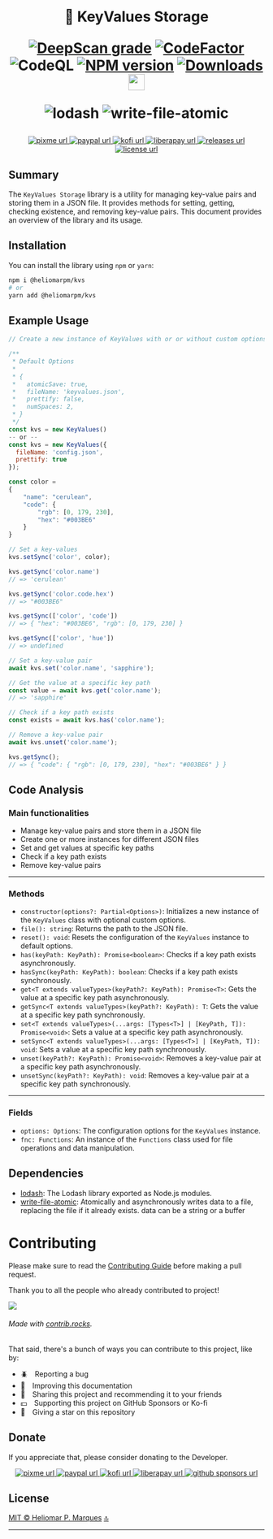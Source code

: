 <span id="top"></span>
<h1 align="center">
  <br>🎲 KeyValues Storage

  [![DeepScan grade][url-deepscan-badge]][url-deepscan]
  [![CodeFactor][url-codefactor-badge]][url-codefactor] 
  ![CodeQL][url-codeql]<!-- ![Publish][url-publish] --> [![NPM version][url-npm-badge]][url-npm]
  [![Downloads][url-downloads-badge]][url-downloads]
  <a href="https://navto.me/heliomarpm" target="_blank"><img src="https://navto.me/assets/navigatetome-brand.png" width="32"/></a>

  ![lodash](https://img.shields.io/github/package-json/dependency-version/heliomarpm/keyvalues-storage/lodash)
  ![write-file-atomic](https://img.shields.io/github/package-json/dependency-version/heliomarpm/keyvalues-storage/write-file-atomic)
  <!-- ![jest](https://img.shields.io/github/package-json/dependency-version/heliomarpm/keyvalues-storage/dev/jest) -->
</h1>

<p align="center">
  <!-- PixMe -->
  <a href="https://www.pixme.bio/heliomarpm" target="_blank" rel="noopener noreferrer">
    <img alt="pixme url" src="https://img.shields.io/badge/donate%20on-pixme-1C1E26?style=for-the-badge&labelColor=1C1E26&color=28f4f4"/>
  </a>
  <!-- PayPal -->
  <a href="https://bit.ly/paypal-sponsor-heliomarpm" target="_blank" rel="noopener noreferrer">
    <img alt="paypal url" src="https://img.shields.io/badge/paypal-1C1E26?style=for-the-badge&labelColor=1C1E26&color=0475fe"/>
  </a>
  <!-- Ko-fi -->
  <a href="https://ko-fi.com/heliomarpm" target="_blank" rel="noopener noreferrer">
    <img alt="kofi url" src="https://img.shields.io/badge/kofi-1C1E26?style=for-the-badge&labelColor=1C1E26&color=ff5f5f"/>
  </a>
  <!-- LiberaPay -->  
  <a href="https://liberapay.com/heliomarpm" target="_blank" rel="noopener noreferrer">
     <img alt="liberapay url" src="https://img.shields.io/badge/liberapay-1C1E26?style=for-the-badge&labelColor=1C1E26&color=f6c915"/>
  </a>
  <!-- Version -->
  <a href="https://github.com/heliomarpm/keyvalues-storage/releases" target="_blank" rel="noopener noreferrer">
     <img alt="releases url" src="https://img.shields.io/github/v/release/heliomarpm/keyvalues-storage?style=for-the-badge&labelColor=1C1E26&color=2ea043"/>
  </a>  
  <!-- License -->
  <a href="https://github.com/heliomarpm/keyvalues-storage/blob/main/LICENSE" target="_blank" rel="noopener noreferrer">
    <img alt="license url" src="https://img.shields.io/badge/license%20-MIT-1C1E26?style=for-the-badge&labelColor=1C1E26&color=61ffca"/>
  </a>
</p>

## Summary
The `KeyValues Storage` library is a utility for managing key-value pairs and storing them in a JSON file. It provides methods for setting, getting, checking existence, and removing key-value pairs. This document provides an overview of the library and its usage.

## Installation

You can install the library using `npm` or `yarn`:

```bash
npm i @heliomarpm/kvs
# or 
yarn add @heliomarpm/kvs
```

## Example Usage

```javascript
// Create a new instance of KeyValues with or or without custom options

/**
 * Default Options
 * 
 * {
 *   atomicSave: true,
 *   fileName: 'keyvalues.json',
 *   prettify: false,
 *   numSpaces: 2,
 * }
 */
const kvs = new KeyValues()
-- or --
const kvs = new KeyValues({
  fileName: 'config.json',
  prettify: true
});

const color =
{
    "name": "cerulean",
    "code": {
        "rgb": [0, 179, 230],
        "hex": "#003BE6"
    }
}

// Set a key-values
kvs.setSync('color', color);

kvs.getSync('color.name')
// => 'cerulean'

kvs.getSync('color.code.hex')
// => "#003BE6"

kvs.getSync(['color', 'code'])
// => { "hex": "#003BE6", "rgb": [0, 179, 230] }

kvs.getSync(['color', 'hue'])
// => undefined

// Set a key-value pair
await kvs.set('color.name', 'sapphire');

// Get the value at a specific key path
const value = await kvs.get('color.name');
// => 'sapphire'

// Check if a key path exists
const exists = await kvs.has('color.name');

// Remove a key-value pair
await kvs.unset('color.name');

kvs.getSync(); 
// => { "code": { "rgb": [0, 179, 230], "hex": "#003BE6" } }
```

## Code Analysis
### Main functionalities
- Manage key-value pairs and store them in a JSON file
- Create one or more instances for different JSON files
- Set and get values at specific key paths
- Check if a key path exists
- Remove key-value pairs
___
### Methods
- `constructor(options?: Partial<Options>)`: Initializes a new instance of the `KeyValues` class with optional custom options.
- `file(): string`: Returns the path to the JSON file.
- `reset(): void`: Resets the configuration of the `KeyValues` instance to default options.
- `has(keyPath: KeyPath): Promise<boolean>`: Checks if a key path exists asynchronously.
- `hasSync(keyPath: KeyPath): boolean`: Checks if a key path exists synchronously.
- `get<T extends valueTypes>(keyPath?: KeyPath): Promise<T>`: Gets the value at a specific key path asynchronously.
- `getSync<T extends valueTypes>(keyPath?: KeyPath): T`: Gets the value at a specific key path synchronously.
- `set<T extends valueTypes>(...args: [Types<T>] | [KeyPath, T]): Promise<void>`: Sets a value at a specific key path asynchronously.
- `setSync<T extends valueTypes>(...args: [Types<T>] | [KeyPath, T]): void`: Sets a value at a specific key path synchronously.
- `unset(keyPath?: KeyPath): Promise<void>`: Removes a key-value pair at a specific key path asynchronously.
- `unsetSync(keyPath?: KeyPath): void`: Removes a key-value pair at a specific key path synchronously.
___
### Fields
- `options: Options`: The configuration options for the `KeyValues` instance.
- `fnc: Functions`: An instance of the `Functions` class used for file operations and data manipulation.


## Dependencies

- [lodash](https://lodash.com/): The Lodash library exported as Node.js modules.
- [write-file-atomic](https://github.com/npm/write-file-atomic): Atomically and asynchronously writes data to a file, replacing the file if it already exists. data can be a string or a buffer


# Contributing

Please make sure to read the [Contributing Guide](docs/CONTRIBUTING.md) before making a pull request.


Thank you to all the people who already contributed to project!

<a href="https://github.com/heliomarpm/keyvalues-storage/graphs/contributors" target="_blank">
  <img src="https://contrib.rocks/image?repo=heliomarpm/keyvalues-storage" />
</a>

###### Made with [contrib.rocks](https://contrib.rocks).

That said, there's a bunch of ways you can contribute to this project, like by:

- :beetle: Reporting a bug
- :page_facing_up: Improving this documentation
- :rotating_light: Sharing this project and recommending it to your friends
- :dollar: Supporting this project on GitHub Sponsors or Ko-fi
- :star2: Giving a star on this repository


## Donate

If you appreciate that, please consider donating to the Developer.

<p align="center">
  <!-- PixMe -->
  <a href="https://www.pixme.bio/heliomarpm" target="_blank" rel="noopener noreferrer">
    <img alt="pixme url" src="https://img.shields.io/badge/donate%20on-pixme-1C1E26?style=for-the-badge&labelColor=1C1E26&color=28f4f4"/>
  </a>
  <!-- PayPal -->
  <a href="https://bit.ly/paypal-sponsor-heliomarpm" target="_blank" rel="noopener noreferrer">
    <img alt="paypal url" src="https://img.shields.io/badge/paypal-1C1E26?style=for-the-badge&labelColor=1C1E26&color=0475fe"/>
  </a>
  <!-- Ko-fi -->
  <a href="https://ko-fi.com/heliomarpm" target="_blank" rel="noopener noreferrer">
    <img alt="kofi url" src="https://img.shields.io/badge/kofi-1C1E26?style=for-the-badge&labelColor=1C1E26&color=ff5f5f"/>
  </a>
  <!-- LiberaPay -->  
  <a href="https://liberapay.com/heliomarpm" target="_blank" rel="noopener noreferrer">
     <img alt="liberapay url" src="https://img.shields.io/badge/liberapay-1C1E26?style=for-the-badge&labelColor=1C1E26&color=f6c915"/>
  </a>  
  <!-- GitHub Sponsors -->
  <a href="https://github.com/sponsors/heliomarpm" target="_blank" rel="noopener noreferrer">
    <img alt="github sponsors url" src="https://img.shields.io/badge/GitHub%20-Sponsor-1C1E26?style=for-the-badge&labelColor=1C1E26&color=db61a2"/>
  </a>
</p>

## License

[MIT © Heliomar P. Marques](LICENSE) <a href="#top">🔝</a>


----
[url-npm]: https://www.npmjs.com/package/@heliomarpm/kvs
[url-npm-badge]: https://img.shields.io/npm/v/@heliomarpm/kvs.svg
[url-downloads-badge]: https://img.shields.io/npm/dm/@heliomarpm/kvs.svg
[url-downloads]: http://badge.fury.io/js/@heliomarpm/kvs.svg
[url-deepscan-badge]: https://deepscan.io/api/teams/19612/projects/25344/branches/791226/badge/grade.svg
[url-deepscan]: https://deepscan.io/dashboard#view=project&tid=19612&pid=25344&bid=791226
[url-codefactor-badge]: https://www.codefactor.io/repository/github/heliomarpm/keyvalues-storage/badge
[url-codefactor]: https://www.codefactor.io/repository/github/heliomarpm/keyvalues-storage
[url-codeql]: https://github.com/heliomarpm/keyvalues-storage/actions/workflows/codeql.yml/badge.svg 
[url-publish]: https://github.com/heliomarpm/keyvalues-storage/actions/workflows/publish.yml/badge.svg 
